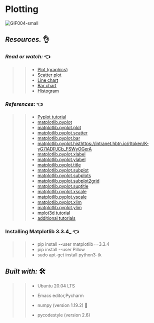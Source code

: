 # Plotting
![GIF004-small](https://user-images.githubusercontent.com/85587286/183437162-52ae65a8-4979-4454-b1be-179616e9a4fd.gif)

## **_Resources._** 👌

 

### **_Read or watch:_**  👈

>> * [Plot (graphics)](https://intranet.hbtn.io/rltoken/U-55m7o6No-_W4OJP-oTCg)
>> * [Scatter plot](https://intranet.hbtn.io/rltoken/ewQvwktgrnrccqp9PInBpQ)
>> * [Line chart](https://intranet.hbtn.io/rltoken/nUnDxiEeIAMxoV0Vk9dsOg)
>> * [Bar chart](https://intranet.hbtn.io/rltoken/YZcEmsWNuQcQXYqzfyBfPg)
>> * [Histogram](https://intranet.hbtn.io/rltoken/7icFpl6tgO6OvwSvee0S2Q)

### **_References:_**  👈

>> * [Pyplot tutorial](https://intranet.hbtn.io/rltoken/9GES4KAFhBUOKYj9BI9vgQ)
>> * [matplotlib.pyplot](https://intranet.hbtn.io/rltoken/GaHr4hgXE3LE3skZDGH2pQ)
>> * [matplotlib.pyplot.plot](https://intranet.hbtn.io/rltoken/IUhQVdCg4MaCdUFEOuaXig)
>> * [matplotlib.pyplot.scatter](https://intranet.hbtn.io/rltoken/oZ9O1frltXpknQLJGalGPg)
>> * [matplotlib.pyplot.bar](https://intranet.hbtn.io/rltoken/gqW7RjVdB5G3WtuzJTcdew)
>> * [matplotlib.pyplot.hist](https://intranet.hbtn.io/rltoken/K-yG7lADPJCb_FSWyOGerA)https://intranet.hbtn.io/rltoken/K-yG7lADPJCb_FSWyOGerA
>> * [matplotlib.pyplot.xlabel](https://intranet.hbtn.io/rltoken/jhcagbtOr5Xq98SmXs8WTQ)
>> * [matplotlib.pyplot.ylabel](https://intranet.hbtn.io/rltoken/jxrkMnJZTqhaRuvfIal5hQ)
>> * [matplotlib.pyplot.title](https://intranet.hbtn.io/rltoken/5yPCtvA_2CSecHenfen8cQ)
>> * [matplotlib.pyplot.subplot](https://intranet.hbtn.io/rltoken/ex_hmQCXTo2gHAbUFfPTyw)
>> * [matplotlib.pyplot.subplots](https://intranet.hbtn.io/rltoken/3465mnzNsJp36kpDEd7tCA)
>> * [matplotlib.pyplot.subplot2grid](https://intranet.hbtn.io/rltoken/6AIYCbwzqy67xdvhSzj1Aw)
>> * [matplotlib.pyplot.suptitle](https://intranet.hbtn.io/rltoken/S5YwnEoLjpTYGDz5VryX6w)
>> * [matplotlib.pyplot.xscale](https://intranet.hbtn.io/rltoken/Gy6aJCznMv4uSNn2LWS6rg)
>> * [matplotlib.pyplot.yscale](https://intranet.hbtn.io/rltoken/XmLFrfjIS2WnwnjumbHLrg)
>> * [matplotlib.pyplot.xlim](https://intranet.hbtn.io/rltoken/1zKdiptFjaMmbv8iqBVY1Q)
>> * [matplotlib.pyplot.ylim](https://intranet.hbtn.io/rltoken/NDvu8opoi1B_uhJjB8SA0g)
>> * [mplot3d tutorial](https://intranet.hbtn.io/rltoken/ENFsqb4q1lbSwCEUgTAt0Q)
>> * [additional tutorials](https://intranet.hbtn.io/rltoken/-4sdqeB5ey_3u3htSZZQpw)

### **Installing Matplotlib 3.3.4_**  👈
>> * pip install --user matplotlib==3.3.4
>> * pip install --user Pillow
>> * sudo apt-get install python3-tk

## **_Built with:_** 🛠️

>> * Ubuntu 20.04 LTS
>> 
>> * Emacs editor,Pycharm
>> 
>> * numpy (version 1.19.2) 🏁
>> 
>> * pycodestyle (version 2.6)
